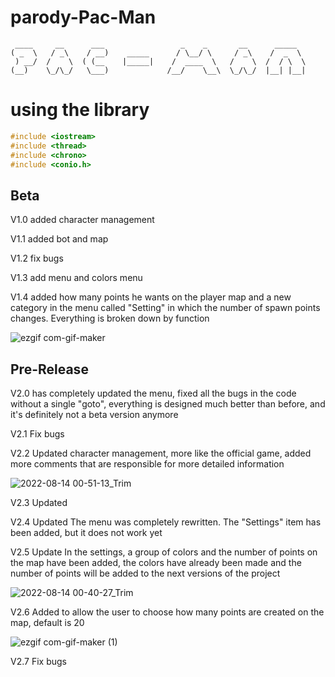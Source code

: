 # parody-Pac-Man
     ____     __      ___                 _    _       __      _____     
    ( _  \   / _\    / __)    _____      / \__/ \     / _\    /  _  \  
     ) __/  /    \  ( (__    |_____|    /  ____  \   /    \  /  / \  \
    (__)    \_/\_/   \___)             /__/    \__\  \_/\_/  |__| |__|
# using the library
```c++
#include <iostream>
#include <thread>
#include <chrono>
#include <conio.h>
```




## Beta 

V1.0 added character management

V1.1 added bot and map 

V1.2 fix bugs

V1.3 add menu and colors menu

V1.4 added how many points he wants on the player map and a new category in the menu called "Setting" in which the number of spawn points changes. Everything is broken down by function

![ezgif com-gif-maker](https://user-images.githubusercontent.com/75688693/184512073-ba23112d-8650-46b4-be3c-fe4bbfd2d915.gif)

## Pre-Release

V2.0 has completely updated the menu, fixed all the bugs in the code without a single "goto", everything is designed much better than before, and it's definitely not a beta version anymore

V2.1 Fix bugs

V2.2 Updated character management, more like the official game, added more comments that are responsible for more detailed information

![2022-08-14 00-51-13_Trim](https://user-images.githubusercontent.com/75688693/184511915-03c19419-c342-4022-94da-d36b7207eb2a.gif)

V2.3 Updated 

V2.4 Updated The menu was completely rewritten. The "Settings" item has been added, but it does not work yet

V2.5 Update In the settings, a group of colors and the number of points on the map have been added, the colors have already been made and the number of points will be added to the next versions of the project

![2022-08-14 00-40-27_Trim](https://user-images.githubusercontent.com/75688693/184511711-76922cfa-cc56-476a-9330-e96a69782826.gif)

V2.6 Added to allow the user to choose how many points are created on the map, default is 20

![ezgif com-gif-maker (1)](https://user-images.githubusercontent.com/75688693/184719977-cee62dcf-d0e8-4ad9-8dc3-a18ac461b720.gif)

V2.7 Fix bugs

